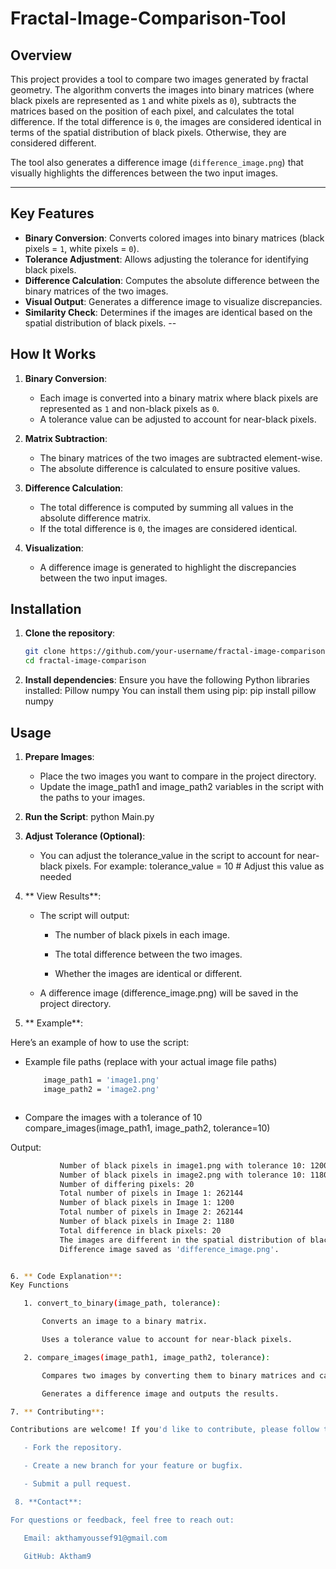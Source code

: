 # Fractal-Image-Comparison-Tool
## Overview
This project provides a tool to compare two images generated by fractal geometry. The algorithm converts the images into binary matrices (where black pixels are represented as `1` and white pixels as `0`), subtracts the matrices based on the position of each pixel, and calculates the total difference. If the total difference is `0`, the images are considered identical in terms of the spatial distribution of black pixels. Otherwise, they are considered different.

The tool also generates a difference image (`difference_image.png`) that visually highlights the differences between the two input images.

---
## Key Features
- **Binary Conversion**: Converts colored images into binary matrices (black pixels = `1`, white pixels = `0`).
- **Tolerance Adjustment**: Allows adjusting the tolerance for identifying black pixels.
- **Difference Calculation**: Computes the absolute difference between the binary matrices of the two images.
- **Visual Output**: Generates a difference image to visualize discrepancies.
- **Similarity Check**: Determines if the images are identical based on the spatial distribution of black pixels.
--

## How It Works
1. **Binary Conversion**:
   - Each image is converted into a binary matrix where black pixels are represented as `1` and non-black pixels as `0`.
   - A tolerance value can be adjusted to account for near-black pixels.

2. **Matrix Subtraction**:
   - The binary matrices of the two images are subtracted element-wise.
   - The absolute difference is calculated to ensure positive values.

3. **Difference Calculation**:
   - The total difference is computed by summing all values in the absolute difference matrix.
   - If the total difference is `0`, the images are considered identical.

4. **Visualization**:
   - A difference image is generated to highlight the discrepancies between the two input images.
## Installation
1. **Clone the repository**:
   ```bash
   git clone https://github.com/your-username/fractal-image-comparison.git
   cd fractal-image-comparison

2. **Install dependencies**:
   Ensure you have the following Python libraries installed:
    Pillow
    numpy
You can install them using pip:
pip install pillow numpy

## Usage
1. **Prepare Images**:
    - Place the two images you want to compare in the project directory.
    - Update the image_path1 and image_path2 variables in the script with the paths to your images.
2. **Run the Script**:
   python Main.py
3. **Adjust Tolerance (Optional)**:
   - You can adjust the tolerance_value in the script to account for near-black pixels. For example:
     tolerance_value = 10  # Adjust this value as needed

4. ** View Results**:

    - The script will output:

        - The number of black pixels in each image.

        - The total difference between the two images.

        - Whether the images are identical or different.

    - A difference image (difference_image.png) will be saved in the project directory.
5. ** Example**:

   
 Here’s an example of how to use the script:
- Example file paths (replace with your actual image file paths)
  
  ```bash
      image_path1 = 'image1.png'
      image_path2 = 'image2.png'



- Compare the images with a tolerance of 10
compare_images(image_path1, image_path2, tolerance=10)


 Output:
 ```bash
            Number of black pixels in image1.png with tolerance 10: 1200
            Number of black pixels in image2.png with tolerance 10: 1180
            Number of differing pixels: 20
            Total number of pixels in Image 1: 262144
            Number of black pixels in Image 1: 1200
            Total number of pixels in Image 2: 262144
            Number of black pixels in Image 2: 1180
            Total difference in black pixels: 20
            The images are different in the spatial distribution of black pixels.
            Difference image saved as 'difference_image.png'.


6. ** Code Explanation**:
Key Functions

    1. convert_to_binary(image_path, tolerance):

        Converts an image to a binary matrix.

        Uses a tolerance value to account for near-black pixels.

    2. compare_images(image_path1, image_path2, tolerance):

        Compares two images by converting them to binary matrices and calculating the difference.

        Generates a difference image and outputs the results.

 7. ** Contributing**:

Contributions are welcome! If you'd like to contribute, please follow these steps:

    - Fork the repository.

    - Create a new branch for your feature or bugfix.

    - Submit a pull request.

  8. **Contact**:

For questions or feedback, feel free to reach out:

    Email: akthamyoussef91@gmail.com

    GitHub: Aktham9
